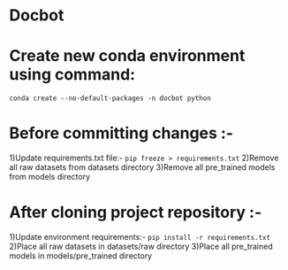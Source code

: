 # Docbot

# Create new conda environment using command:
```
conda create --no-default-packages -n docbot python
```

# Before committing changes :-
1)Update requirements.txt file:- ```pip freeze > requirements.txt```
2)Remove all raw datasets from datasets directory
3)Remove all pre_trained models from models directory

# After cloning project repository :-
1)Update environment requirements:- ```pip install -r requirements.txt```
2)Place all raw datasets in datasets/raw directory
3)Place all pre_trained models in models/pre_trained directory
